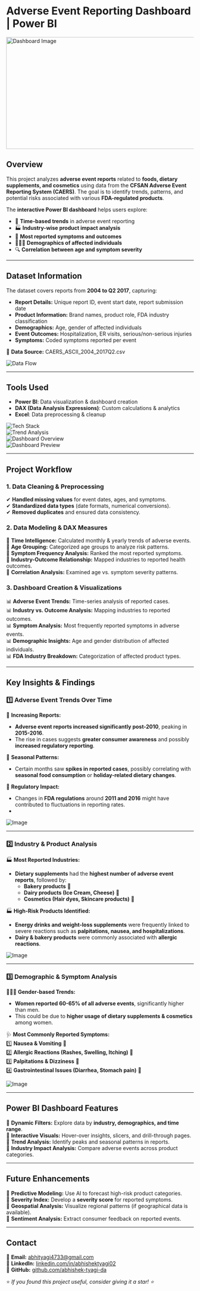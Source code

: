 # **Adverse Event Reporting Dashboard | Power BI**  

<img src="https://github.com/user-attachments/assets/83646fbb-40bd-492c-b98b-d27f6fc47275" alt="Dashboard Image" width="700" height="300">

## **Overview**  
This project analyzes **adverse event reports** related to **foods, dietary supplements, and cosmetics** using data from the **CFSAN Adverse Event Reporting System (CAERS)**. The goal is to identify trends, patterns, and potential risks associated with various **FDA-regulated products**.  

The **interactive Power BI dashboard** helps users explore:  
- 📅 **Time-based trends** in adverse event reporting  
- 🏭 **Industry-wise product impact analysis**  
- 🏥 **Most reported symptoms and outcomes**  
- 🧑‍🤝‍🧑 **Demographics of affected individuals**  
- 🔍 **Correlation between age and symptom severity**  

---

## **Dataset Information**  
The dataset covers reports from **2004 to Q2 2017**, capturing:  
- **Report Details:** Unique report ID, event start date, report submission date  
- **Product Information:** Brand names, product role, FDA industry classification  
- **Demographics:** Age, gender of affected individuals  
- **Event Outcomes:** Hospitalization, ER visits, serious/non-serious injuries  
- **Symptoms:** Coded symptoms reported per event  

📂 **Data Source:** CAERS_ASCII_2004_2017Q2.csv  

![Data Flow](https://github.com/user-attachments/assets/a9c4e6fd-472e-4868-bdb5-f41f73099c62)  

---

## **Tools Used**  
- **Power BI**: Data visualization & dashboard creation  
- **DAX (Data Analysis Expressions)**: Custom calculations & analytics  
- **Excel**: Data preprocessing & cleanup  

![Tech Stack](https://github.com/user-attachments/assets/8a533972-9e5d-40ca-833c-5086a4f4bc75)  
![Trend Analysis](https://github.com/user-attachments/assets/644808e1-d6b7-488b-b33c-9548450af82b)  
![Dashboard Overview](https://github.com/user-attachments/assets/ae2225ff-d14a-4f5f-8182-9a43b36d838c)  
![Dashboard Preview](https://github.com/user-attachments/assets/7b95ce25-6d4e-4aa9-859a-24aa7f41665d)

---

## **Project Workflow**  

### **1. Data Cleaning & Preprocessing**  
✔ **Handled missing values** for event dates, ages, and symptoms.  
✔ **Standardized data types** (date formats, numerical conversions).  
✔ **Removed duplicates** and ensured data consistency.  

### **2. Data Modeling & DAX Measures**  
📌 **Time Intelligence:** Calculated monthly & yearly trends of adverse events.  
📌 **Age Grouping:** Categorized age groups to analyze risk patterns.  
📌 **Symptom Frequency Analysis:** Ranked the most reported symptoms.  
📌 **Industry-Outcome Relationship:** Mapped industries to reported health outcomes.  
📌 **Correlation Analysis:** Examined age vs. symptom severity patterns.  

### **3. Dashboard Creation & Visualizations**  
📊 **Adverse Event Trends:** Time-series analysis of reported cases.  
📊 **Industry vs. Outcome Analysis:** Mapping industries to reported outcomes.  
📊 **Symptom Analysis:** Most frequently reported symptoms in adverse events.  
📊 **Demographic Insights:** Age and gender distribution of affected individuals.  
📊 **FDA Industry Breakdown:** Categorization of affected product types.  


---

## **Key Insights & Findings**  

### **1️⃣ Adverse Event Trends Over Time**  
📅 **Increasing Reports:**  
- **Adverse event reports increased significantly post-2010**, peaking in **2015-2016**.  
- The rise in cases suggests **greater consumer awareness** and possibly **increased regulatory reporting**.  

📅 **Seasonal Patterns:**  
- Certain months saw **spikes in reported cases**, possibly correlating with **seasonal food consumption** or **holiday-related dietary changes**.  

📅 **Regulatory Impact:**  
- Changes in **FDA regulations** around **2011 and 2016** might have contributed to fluctuations in reporting rates.
- 
![Image](https://github.com/user-attachments/assets/10606261-ab52-422d-bb59-b0222509ce58)

---

### **2️⃣ Industry & Product Analysis**  
🏭 **Most Reported Industries:**  
- **Dietary supplements** had the **highest number of adverse event reports**, followed by:  
  - **Bakery products** 🥐  
  - **Dairy products (Ice Cream, Cheese)** 🧀  
  - **Cosmetics (Hair dyes, Skincare products)** 💄  

🏭 **High-Risk Products Identified:**  
- **Energy drinks and weight-loss supplements** were frequently linked to severe reactions such as **palpitations, nausea, and hospitalizations**.  
- **Dairy & bakery products** were commonly associated with **allergic reactions**.  

![Image](https://github.com/user-attachments/assets/a9053fd5-e78e-431e-b00c-4068ac8e3948)

---

### **3️⃣ Demographic & Symptom Analysis**  
🧑‍🤝‍🧑 **Gender-based Trends:**  
- **Women reported 60-65% of all adverse events**, significantly higher than men.  
- This could be due to **higher usage of dietary supplements & cosmetics** among women.

🩺 **Most Commonly Reported Symptoms:**  
1️⃣ **Nausea & Vomiting** 🤢  
2️⃣ **Allergic Reactions (Rashes, Swelling, Itching)** 🤧  
3️⃣ **Palpitations & Dizziness** 💓  
4️⃣ **Gastrointestinal Issues (Diarrhea, Stomach pain)** 🤕  

![Image](https://github.com/user-attachments/assets/7830c236-6d4c-4940-882e-53d32a89255d)

---

## **Power BI Dashboard Features**  
🚀 **Dynamic Filters:** Explore data by **industry, demographics, and time range**.  
🚀 **Interactive Visuals:** Hover-over insights, slicers, and drill-through pages.  
🚀 **Trend Analysis:** Identify peaks and seasonal patterns in reports.  
🚀 **Industry Impact Analysis:** Compare adverse events across product categories.  

---

## **Future Enhancements**  
🔹 **Predictive Modeling:** Use AI to forecast high-risk product categories.  
🔹 **Severity Index:** Develop a **severity score** for reported symptoms.  
🔹 **Geospatial Analysis:** Visualize regional patterns (if geographical data is available).  
🔹 **Sentiment Analysis:** Extract consumer feedback on reported events.  

---

## **Contact**  
📩 **Email:** [abhityagi4733@gmail.com](mailto:abhityagi4733@gmail.com)  
🔗 **LinkedIn:** [linkedin.com/in/abhishektyagi02](https://linkedin.com/in/abhishektyagi02)  
🔗 **GitHub:** [github.com/abhishek-tyagi-da](https://github.com/abhishek-tyagi-da)  

⭐ *If you found this project useful, consider giving it a star! ⭐*  
